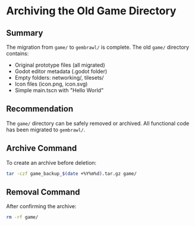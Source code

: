 # Archiving the Old Game Directory

## Summary
The migration from `game/` to `gembrawl/` is complete. The old `game/` directory contains:
- Original prototype files (all migrated)
- Godot editor metadata (.godot folder)
- Empty folders: networking/, tilesets/
- Icon files (icon.png, icon.svg)
- Simple main.tscn with "Hello World"

## Recommendation
The `game/` directory can be safely removed or archived. All functional code has been migrated to `gembrawl/`.

## Archive Command
To create an archive before deletion:
```bash
tar -czf game_backup_$(date +%Y%m%d).tar.gz game/
```

## Removal Command
After confirming the archive:
```bash
rm -rf game/
```
